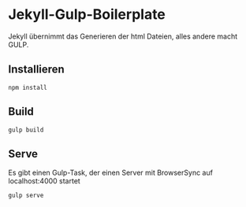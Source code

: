 # Jekyll-Gulp-Boilerplate
Jekyll übernimmt das Generieren der html Dateien, alles andere macht GULP.

## Installieren
    npm install 

## Build
    gulp build
    
## Serve
Es gibt einen Gulp-Task, der einen Server mit BrowserSync auf localhost:4000 startet
    
    gulp serve



